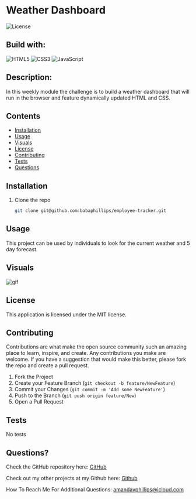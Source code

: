 # Weather Dashboard

![License](https://img.shields.io/badge/License-MIT-lightblue.svg)

## Build with:

![HTML5](https://img.shields.io/badge/html5-%23E34F26.svg?style=for-the-badge&logo=html5&logoColor=white)
![CSS3](https://img.shields.io/badge/css3-%231572B6.svg?style=for-the-badge&logo=css3&logoColor=white)
![JavaScript](https://img.shields.io/badge/javascript-%23323330.svg?style=for-the-badge&logo=javascript&logoColor=%23F7DF1E)


## Description:

In this weekly module the challenge is to build a weather dashboard that will run in the browser and feature dynamically updated HTML and CSS.

## Contents

- [Installation](#installation)
- [Usage](#usage)
- [Visuals](#visuals)
- [License](#license)
- [Contributing](#contributing)
- [Tests](#tests)
- [Questions](#questions)

## Installation

1. Clone the repo
   ```sh
   git clone git@github.com:babaphillips/employee-tracker.git
   ```


## Usage

This project can be used by individuals to look for the current weather and 5 day forecast.

## Visuals

![gif](./public/assets/images/06-server-side-apis-homework-demo.png)

## License

This application is licensed under the MIT license.

## Contributing

Contributions are what make the open source community such an amazing place to learn, inspire, and create. Any contributions you make are welcome. If you have a suggestion that would make this better, please fork the repo and create a pull request.

1. Fork the Project
2. Create your Feature Branch (`git checkout -b feature/NewFeature`)
3. Commit your Changes (`git commit -m 'Add some NewFeature'`)
4. Push to the Branch (`git push origin feature/New`)
5. Open a Pull Request

## Tests

No tests

## Questions?


Check the GitHub repository here: [GitHub](https://github.com/babaphillips/weather-dashboard/)

Check out my other projects at my Github here: [Github](https://github.com/babaphillips)

How To Reach Me For Additional Questions: amandavphillips@icloud.com
